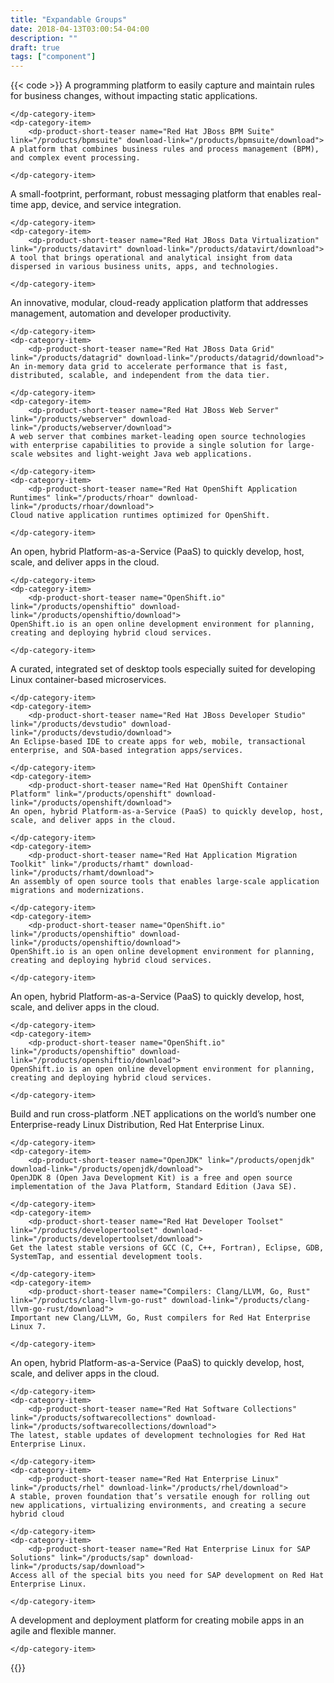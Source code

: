 ```yaml
---
title: "Expandable Groups"
date: 2018-04-13T03:00:54-04:00
description: ""
draft: true
tags: ["component"]
---
```


{{< code >}}
<dp-category-list id="aa69de0dd3269887cf8900368c0b7bcf08a9b91c95abce89bec14462ed7f22c8">
  <dp-category name="Application Automation" image="">
  <dp-category-item-list>
        <dp-category-item>
        <dp-product-short-teaser name="Red Hat Decision Manager" link="/products/red-hat-decision-manager" download-link="/products/red-hat-decision-manager/download">
    A programming platform to easily capture and maintain rules for business changes, without impacting static applications.
</dp-product-short-teaser>

    </dp-category-item>
    <dp-category-item>
        <dp-product-short-teaser name="Red Hat JBoss BPM Suite" link="/products/bpmsuite" download-link="/products/bpmsuite/download">
    A platform that combines business rules and process management (BPM), and complex event processing.
</dp-product-short-teaser>

    </dp-category-item>

  </dp-category-item-list>
</dp-category><dp-category name="Application Integration" image="">
  <dp-category-item-list>
        <dp-category-item>
        <dp-product-short-teaser name="Red Hat AMQ" link="/products/amq" download-link="/products/amq/download">
    A small-footprint, performant, robust messaging platform that enables real-time app, device, and service integration.
</dp-product-short-teaser>

    </dp-category-item>
    <dp-category-item>
        <dp-product-short-teaser name="Red Hat JBoss Data Virtualization" link="/products/datavirt" download-link="/products/datavirt/download">
    A tool that brings operational and analytical insight from data dispersed in various business units, apps, and technologies.
</dp-product-short-teaser>

    </dp-category-item>

  </dp-category-item-list>
</dp-category><dp-category name="Application Runtimes" image="">
  <dp-category-item-list>
        <dp-category-item>
        <dp-product-short-teaser name="Red Hat JBoss Enterprise Application Platform" link="/products/eap" download-link="/products/eap/download">
    An innovative, modular, cloud-ready application platform that addresses management, automation and developer productivity.
</dp-product-short-teaser>

    </dp-category-item>
    <dp-category-item>
        <dp-product-short-teaser name="Red Hat JBoss Data Grid" link="/products/datagrid" download-link="/products/datagrid/download">
    An in-memory data grid to accelerate performance that is fast, distributed, scalable, and independent from the data tier.
</dp-product-short-teaser>

    </dp-category-item>
    <dp-category-item>
        <dp-product-short-teaser name="Red Hat JBoss Web Server" link="/products/webserver" download-link="/products/webserver/download">
    A web server that combines market-leading open source technologies with enterprise capabilities to provide a single solution for large-scale websites and light-weight Java web applications.
</dp-product-short-teaser>

    </dp-category-item>
    <dp-category-item>
        <dp-product-short-teaser name="Red Hat OpenShift Application Runtimes" link="/products/rhoar" download-link="/products/rhoar/download">
    Cloud native application runtimes optimized for OpenShift.
</dp-product-short-teaser>

    </dp-category-item>

  </dp-category-item-list>
</dp-category><dp-category name="Cloud" image="">
  <dp-category-item-list>
        <dp-category-item>
        <dp-product-short-teaser name="Red Hat OpenShift Container Platform" link="/products/openshift" download-link="/products/openshift/download">
    An open, hybrid Platform-as-a-Service (PaaS) to quickly develop, host, scale, and deliver apps in the cloud.
</dp-product-short-teaser>

    </dp-category-item>
    <dp-category-item>
        <dp-product-short-teaser name="OpenShift.io" link="/products/openshiftio" download-link="/products/openshiftio/download">
    OpenShift.io is an open online development environment for planning, creating and deploying hybrid cloud services.
</dp-product-short-teaser>

    </dp-category-item>

  </dp-category-item-list>
</dp-category><dp-category name="Developer Tools" image="">
  <dp-category-item-list>
        <dp-category-item>
        <dp-product-short-teaser name="Red Hat Development Suite" link="/products/devsuite" download-link="/products/devsuite/download">
    A curated, integrated set of desktop tools especially suited for developing Linux container-based microservices.
</dp-product-short-teaser>

    </dp-category-item>
    <dp-category-item>
        <dp-product-short-teaser name="Red Hat JBoss Developer Studio" link="/products/devstudio" download-link="/products/devstudio/download">
    An Eclipse-based IDE to create apps for web, mobile, transactional enterprise, and SOA-based integration apps/services.
</dp-product-short-teaser>

    </dp-category-item>
    <dp-category-item>
        <dp-product-short-teaser name="Red Hat OpenShift Container Platform" link="/products/openshift" download-link="/products/openshift/download">
    An open, hybrid Platform-as-a-Service (PaaS) to quickly develop, host, scale, and deliver apps in the cloud.
</dp-product-short-teaser>

    </dp-category-item>
    <dp-category-item>
        <dp-product-short-teaser name="Red Hat Application Migration Toolkit" link="/products/rhamt" download-link="/products/rhamt/download">
    An assembly of open source tools that enables large-scale application migrations and modernizations.
</dp-product-short-teaser>

    </dp-category-item>
    <dp-category-item>
        <dp-product-short-teaser name="OpenShift.io" link="/products/openshiftio" download-link="/products/openshiftio/download">
    OpenShift.io is an open online development environment for planning, creating and deploying hybrid cloud services.
</dp-product-short-teaser>

    </dp-category-item>

  </dp-category-item-list>
</dp-category><dp-category name="DevOps" image="">
  <dp-category-item-list>
        <dp-category-item>
        <dp-product-short-teaser name="Red Hat OpenShift Container Platform" link="/products/openshift" download-link="/products/openshift/download">
    An open, hybrid Platform-as-a-Service (PaaS) to quickly develop, host, scale, and deliver apps in the cloud.
</dp-product-short-teaser>

    </dp-category-item>
    <dp-category-item>
        <dp-product-short-teaser name="OpenShift.io" link="/products/openshiftio" download-link="/products/openshiftio/download">
    OpenShift.io is an open online development environment for planning, creating and deploying hybrid cloud services.
</dp-product-short-teaser>

    </dp-category-item>

  </dp-category-item-list>
</dp-category><dp-category name="Languages and Compilers" image="">
  <dp-category-item-list>
        <dp-category-item>
        <dp-product-short-teaser name=".NET Core 2.0" link="/products/dotnet" download-link="/products/dotnet/download">
    Build and run cross-platform .NET applications on the world’s number one Enterprise-ready Linux Distribution, Red Hat Enterprise Linux.
</dp-product-short-teaser>

    </dp-category-item>
    <dp-category-item>
        <dp-product-short-teaser name="OpenJDK" link="/products/openjdk" download-link="/products/openjdk/download">
    OpenJDK 8 (Open Java Development Kit) is a free and open source implementation of the Java Platform, Standard Edition (Java SE). 
</dp-product-short-teaser>

    </dp-category-item>
    <dp-category-item>
        <dp-product-short-teaser name="Red Hat Developer Toolset" link="/products/developertoolset" download-link="/products/developertoolset/download">
    Get the latest stable versions of GCC (C, C++, Fortran), Eclipse, GDB, SystemTap, and essential development tools.
</dp-product-short-teaser>

    </dp-category-item>
    <dp-category-item>
        <dp-product-short-teaser name="Compilers: Clang/LLVM, Go, Rust" link="/products/clang-llvm-go-rust" download-link="/products/clang-llvm-go-rust/download">
    Important new Clang/LLVM, Go, Rust compilers for Red Hat Enterprise Linux 7.
</dp-product-short-teaser>

    </dp-category-item>

  </dp-category-item-list>
</dp-category><dp-category name="Linux Platforms" image="">
  <dp-category-item-list>
        <dp-category-item>
        <dp-product-short-teaser name="Red Hat OpenShift Container Platform" link="/products/openshift" download-link="/products/openshift/download">
    An open, hybrid Platform-as-a-Service (PaaS) to quickly develop, host, scale, and deliver apps in the cloud.
</dp-product-short-teaser>

    </dp-category-item>
    <dp-category-item>
        <dp-product-short-teaser name="Red Hat Software Collections" link="/products/softwarecollections" download-link="/products/softwarecollections/download">
    The latest, stable updates of development technologies for Red Hat Enterprise Linux.
</dp-product-short-teaser>

    </dp-category-item>
    <dp-category-item>
        <dp-product-short-teaser name="Red Hat Enterprise Linux" link="/products/rhel" download-link="/products/rhel/download">
    A stable, proven foundation that’s versatile enough for rolling out new applications, virtualizing environments, and creating a secure hybrid cloud
</dp-product-short-teaser>

    </dp-category-item>
    <dp-category-item>
        <dp-product-short-teaser name="Red Hat Enterprise Linux for SAP Solutions" link="/products/sap" download-link="/products/sap/download">
    Access all of the special bits you need for SAP development on Red Hat Enterprise Linux.
</dp-product-short-teaser>

    </dp-category-item>

  </dp-category-item-list>
</dp-category><dp-category name="Mobile Application Development" image="">
  <dp-category-item-list>
        <dp-category-item>
        <dp-product-short-teaser name="Red Hat Mobile Application Platform" link="/products/mobileplatform" download-link="/products/mobileplatform/download">
    A development and deployment platform for creating mobile apps in an agile and flexible manner.
</dp-product-short-teaser>

    </dp-category-item>

  </dp-category-item-list>
</dp-category>
</dp-category-list>
{{</ code >}}